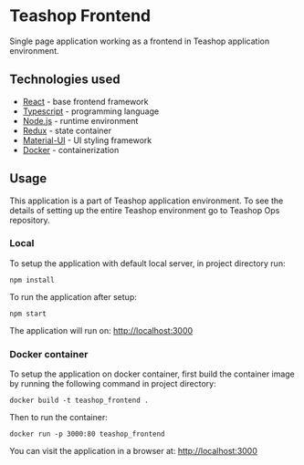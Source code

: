 # Teashop Frontend

Single page application working as a frontend in Teashop application environment.

## Technologies used
- [React](https://reactjs.org/) - base frontend framework
- [Typescript](https://www.typescriptlang.org/) - programming language
- [Node.js](https://nodejs.org/en/) - runtime environment
- [Redux](https://redux.js.org/) - state container
- [Material-UI](https://material-ui.com/) - UI styling framework
- [Docker](https://www.docker.com/) - containerization

## Usage

This application is a part of Teashop application environment. To see the details of setting up the entire Teashop environment go to Teashop Ops repository.

### Local

To setup the application with default local server, in project directory run:

```
npm install
```

To run the application after setup:

```
npm start
```

The application will run on: [http://localhost:3000](http://localhost:3000)

### Docker container

To setup the application on docker container, first build the container image by running the following command in project directory:

```
docker build -t teashop_frontend .
```

Then to run the container:

```
docker run -p 3000:80 teashop_frontend
```

You can visit the application in a browser at: [http://localhost:3000](http://localhost:3000)
